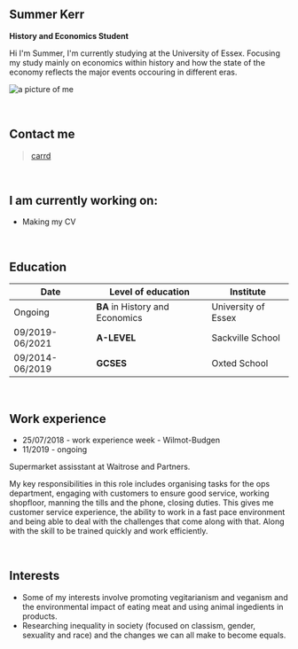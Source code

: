 ## Summer Kerr
**History and Economics Student**  

Hi I'm Summer,
I'm currently studying at the University of Essex. Focusing my study mainly on economics within history and how the state of the economy reflects the major events occouring in different eras.
<br>

![a picture of me](cs220-AU-portfolio/assets/img/face.jpg)

<br>

## Contact me
> [carrd](https://summersintro.carrd.co/)

<br>

## I am currently working on:
- Making my CV
<br>

## Education

| Date | Level of education | Institute |
--- | --- | ---
|Ongoing|**BA** in History and Economics |University of Essex|
|09/2019-06/2021|**A-LEVEL** |Sackville School|
|09/2014-06/2019|**GCSES** |Oxted School|

<br>

## Work experience
- 25/07/2018 - work experience week - Wilmot-Budgen
- 11/2019 - ongoing &nbsp; &nbsp;

Supermarket assisstant at Waitrose and Partners. 


My key responsibilities in this role includes organising tasks for the ops department, engaging with customers to ensure good service, working shopfloor, manning the tills and the phone, closing duties. 
This gives me customer service experience, the ability to work in a fast pace environment and being able to deal with the challenges that come along with that. Along with the skill to be trained quickly and work efficiently. 


<br>

## Interests

- Some of my interests involve promoting vegitarianism and veganism and the environmental impact of eating meat and using animal ingedients in products.
- Researching inequality in society (focused on classism, gender, sexuality and race) and the changes we can all make to become equals.



<br> <br>
